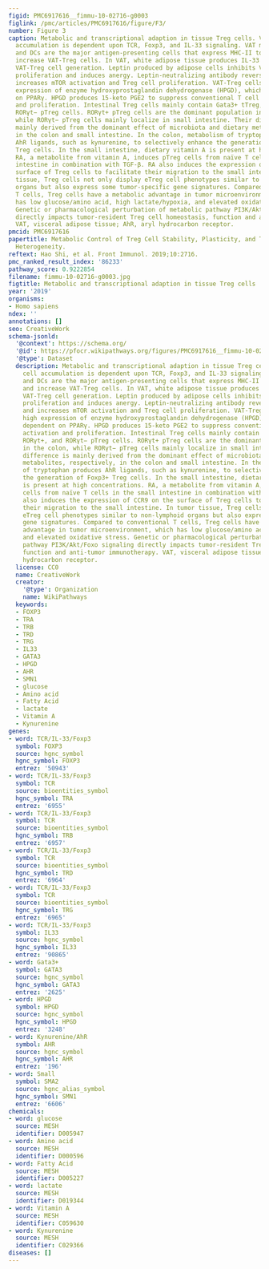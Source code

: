 ```yaml
---
figid: PMC6917616__fimmu-10-02716-g0003
figlink: /pmc/articles/PMC6917616/figure/F3/
number: Figure 3
caption: Metabolic and transcriptional adaption in tissue Treg cells. VAT-Treg cell
  accumulation is dependent upon TCR, Foxp3, and IL-33 signaling. VAT macrophages
  and DCs are the major antigen-presenting cells that express MHC-II to activate and
  increase VAT-Treg cells. In VAT, white adipose tissue produces IL-33 to increase
  VAT-Treg cell generation. Leptin produced by adipose cells inhibits VAT-Treg cell
  proliferation and induces anergy. Leptin-neutralizing antibody reverses anergy and
  increases mTOR activation and Treg cell proliferation. VAT-Treg cells have high
  expression of enzyme hydroxyprostaglandin dehydrogenase (HPGD), which is dependent
  on PPARγ. HPGD produces 15-keto PGE2 to suppress conventional T cell activation
  and proliferation. Intestinal Treg cells mainly contain Gata3+ tTreg, RORγt+, and
  RORγt− pTreg cells. RORγt+ pTreg cells are the dominant population in the colon,
  while RORγt− pTreg cells mainly localize in small intestine. Their difference is
  mainly derived from the dominant effect of microbiota and dietary metabolites, respectively,
  in the colon and small intestine. In the colon, metabolism of tryptophan produces
  AhR ligands, such as kynurenine, to selectively enhance the generation of Foxp3+
  Treg cells. In the small intestine, dietary vitamin A is present at high concentrations.
  RA, a metabolite from vitamin A, induces pTreg cells from naïve T cells in the small
  intestine in combination with TGF-β. RA also induces the expression of CCR9 on the
  surface of Treg cells to facilitate their migration to the small intestine. In tumor
  tissue, Treg cells not only display eTreg cell phenotypes similar to non-lymphoid
  organs but also express some tumor-specific gene signatures. Compared to conventional
  T cells, Treg cells have a metabolic advantage in tumor microenvironment, which
  has low glucose/amino acid, high lactate/hypoxia, and elevated oxidative stress.
  Genetic or pharmacological perturbation of metabolic pathway PI3K/Akt/Foxo signaling
  directly impacts tumor-resident Treg cell homeostasis, function and anti-tumor immunotherapy.
  VAT, visceral adipose tissue; AhR, aryl hydrocarbon receptor.
pmcid: PMC6917616
papertitle: Metabolic Control of Treg Cell Stability, Plasticity, and Tissue-Specific
  Heterogeneity.
reftext: Hao Shi, et al. Front Immunol. 2019;10:2716.
pmc_ranked_result_index: '86233'
pathway_score: 0.9222854
filename: fimmu-10-02716-g0003.jpg
figtitle: Metabolic and transcriptional adaption in tissue Treg cells
year: '2019'
organisms:
- Homo sapiens
ndex: ''
annotations: []
seo: CreativeWork
schema-jsonld:
  '@context': https://schema.org/
  '@id': https://pfocr.wikipathways.org/figures/PMC6917616__fimmu-10-02716-g0003.html
  '@type': Dataset
  description: Metabolic and transcriptional adaption in tissue Treg cells. VAT-Treg
    cell accumulation is dependent upon TCR, Foxp3, and IL-33 signaling. VAT macrophages
    and DCs are the major antigen-presenting cells that express MHC-II to activate
    and increase VAT-Treg cells. In VAT, white adipose tissue produces IL-33 to increase
    VAT-Treg cell generation. Leptin produced by adipose cells inhibits VAT-Treg cell
    proliferation and induces anergy. Leptin-neutralizing antibody reverses anergy
    and increases mTOR activation and Treg cell proliferation. VAT-Treg cells have
    high expression of enzyme hydroxyprostaglandin dehydrogenase (HPGD), which is
    dependent on PPARγ. HPGD produces 15-keto PGE2 to suppress conventional T cell
    activation and proliferation. Intestinal Treg cells mainly contain Gata3+ tTreg,
    RORγt+, and RORγt− pTreg cells. RORγt+ pTreg cells are the dominant population
    in the colon, while RORγt− pTreg cells mainly localize in small intestine. Their
    difference is mainly derived from the dominant effect of microbiota and dietary
    metabolites, respectively, in the colon and small intestine. In the colon, metabolism
    of tryptophan produces AhR ligands, such as kynurenine, to selectively enhance
    the generation of Foxp3+ Treg cells. In the small intestine, dietary vitamin A
    is present at high concentrations. RA, a metabolite from vitamin A, induces pTreg
    cells from naïve T cells in the small intestine in combination with TGF-β. RA
    also induces the expression of CCR9 on the surface of Treg cells to facilitate
    their migration to the small intestine. In tumor tissue, Treg cells not only display
    eTreg cell phenotypes similar to non-lymphoid organs but also express some tumor-specific
    gene signatures. Compared to conventional T cells, Treg cells have a metabolic
    advantage in tumor microenvironment, which has low glucose/amino acid, high lactate/hypoxia,
    and elevated oxidative stress. Genetic or pharmacological perturbation of metabolic
    pathway PI3K/Akt/Foxo signaling directly impacts tumor-resident Treg cell homeostasis,
    function and anti-tumor immunotherapy. VAT, visceral adipose tissue; AhR, aryl
    hydrocarbon receptor.
  license: CC0
  name: CreativeWork
  creator:
    '@type': Organization
    name: WikiPathways
  keywords:
  - FOXP3
  - TRA
  - TRB
  - TRD
  - TRG
  - IL33
  - GATA3
  - HPGD
  - AHR
  - SMN1
  - glucose
  - Amino acid
  - Fatty Acid
  - lactate
  - Vitamin A
  - Kynurenine
genes:
- word: TCR/IL-33/Foxp3
  symbol: FOXP3
  source: hgnc_symbol
  hgnc_symbol: FOXP3
  entrez: '50943'
- word: TCR/IL-33/Foxp3
  symbol: TCR
  source: bioentities_symbol
  hgnc_symbol: TRA
  entrez: '6955'
- word: TCR/IL-33/Foxp3
  symbol: TCR
  source: bioentities_symbol
  hgnc_symbol: TRB
  entrez: '6957'
- word: TCR/IL-33/Foxp3
  symbol: TCR
  source: bioentities_symbol
  hgnc_symbol: TRD
  entrez: '6964'
- word: TCR/IL-33/Foxp3
  symbol: TCR
  source: bioentities_symbol
  hgnc_symbol: TRG
  entrez: '6965'
- word: TCR/IL-33/Foxp3
  symbol: IL33
  source: hgnc_symbol
  hgnc_symbol: IL33
  entrez: '90865'
- word: Gata3+
  symbol: GATA3
  source: hgnc_symbol
  hgnc_symbol: GATA3
  entrez: '2625'
- word: HPGD
  symbol: HPGD
  source: hgnc_symbol
  hgnc_symbol: HPGD
  entrez: '3248'
- word: Kynurenine/AhR
  symbol: AHR
  source: hgnc_symbol
  hgnc_symbol: AHR
  entrez: '196'
- word: Small
  symbol: SMA2
  source: hgnc_alias_symbol
  hgnc_symbol: SMN1
  entrez: '6606'
chemicals:
- word: glucose
  source: MESH
  identifier: D005947
- word: Amino acid
  source: MESH
  identifier: D000596
- word: Fatty Acid
  source: MESH
  identifier: D005227
- word: lactate
  source: MESH
  identifier: D019344
- word: Vitamin A
  source: MESH
  identifier: C059630
- word: Kynurenine
  source: MESH
  identifier: C029366
diseases: []
---
```

